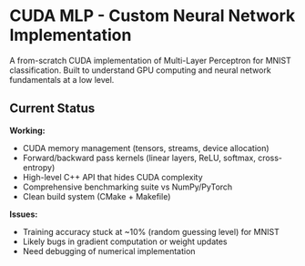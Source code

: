 # CUDA MLP - Custom Neural Network Implementation

A from-scratch CUDA implementation of Multi-Layer Perceptron for MNIST classification. Built to understand GPU computing and neural network fundamentals at a low level.

## Current Status

**Working:**
- CUDA memory management (tensors, streams, device allocation)
- Forward/backward pass kernels (linear layers, ReLU, softmax, cross-entropy)
- High-level C++ API that hides CUDA complexity
- Comprehensive benchmarking suite vs NumPy/PyTorch
- Clean build system (CMake + Makefile)

**Issues:**
- Training accuracy stuck at ~10% (random guessing level) for MNIST
- Likely bugs in gradient computation or weight updates
- Need debugging of numerical implementation
